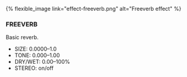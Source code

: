 ---
---

{% flexible_image link="effect-freeverb.png" alt="Freeverb effect" %}

### FREEVERB
Basic reverb.

* SIZE: 0.0000–1.0
* TONE: 0.000–1.00
* DRY/WET: 0.00–100%
* STEREO: on/off
